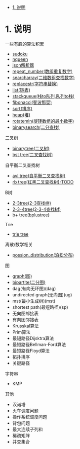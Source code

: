 <!-- TOC -->

- [1. 说明](#1-说明)

<!-- /TOC -->

<a id="markdown-1-说明" name="1-说明"></a>
# 1. 说明

一些有趣的算法积累

* [sudoku](sudoku)
* [nqueen](nqueen)
* [json解析器](json)
* [repeat_number(数组重复数字)](repeat_number)
* [searcharray(二维数组查找数字)](searcharray)
* [replacestr(字符串替换)](replacestr)
* [list(链表)](list)
* [stackqueue(栈to队列,队列to栈)](stackqueue)
* [fibonacci(斐波那契)](fibonacci)
* [sort(排序)](sort)
* [heap(堆)](heap)
* [rotatemin(旋转数组的最小数字)](rotatemin)
* [binarysearch(二分查找)](binarysearch)

二叉树
* [binarytree(二叉树)](tree/binarytree)
* [bst tree(二叉查找树)](tree/bst)

自平衡二叉查找树
* [avl tree(自平衡二叉查找树)](tree/avl)
* [rb tree(红黑二叉查找树)-TODO](tree/rb)

B树
* [2-3tree(2-3查找树)](tree/23)
* [2-3-4tree(2-3-4查找树)](tree/234)
* b+ tree(bplustree)

Trie
* [trie tree](tree/trietree)

离散/数学相关
* [possion_distribution(泊松分布)](math/possion_distribution)

图
* [graph(图)](grap/graph)
* [bipartite(二分图)](graph/bipartite)
* dag(有向无环图)(dag)
* undirected graph(无向图)(ug)
* mst(最小生成树)(mst)
* shortest path(最短路径)(sp)
* 无向图邻接表
* 有向图邻接表
* Krusskal算法
* Prim算法
* 最短路径Dijsktra算法
* 最短路径Bellman-Ford算法
* 最短路径Floyd算法
* 拓扑排序
* 关键路径

字符串
* KMP

其他
* 汉诺塔
* 火车调度问题
* 操作系统调度问题
* 背包问题
* 最大连续子列和
* 稀疏矩阵
* 并查集合


